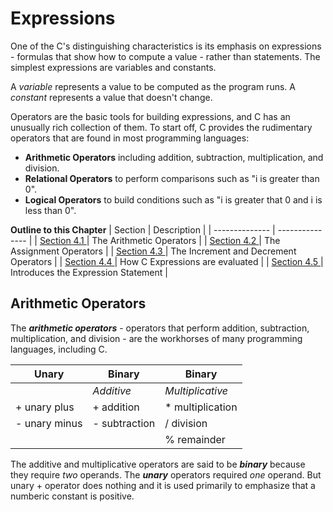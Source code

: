 # Expressions

One of the C's distinguishing characteristics is its emphasis on expressions - formulas that show how to compute a value - rather than statements. The simplest expressions are variables and constants.

A _variable_ represents a value to be computed as the program runs. A _constant_ represents a value that doesn't change.

Operators are the basic tools for building expressions, and C has an unusually rich collection of them. To start off, C provides the rudimentary operators that are found in most programming languages:

- **Arithmetic Operators** including addition, subtraction, multiplication, and division.
- **Relational Operators** to perform comparisons such as "i is greater than 0".
- **Logical Operators** to build conditions such as "i is greater that 0 and i is less than 0".

**Outline to this Chapter**
| Section | Description |
| -------------- | --------------- |
| [ Section 4.1 ](#arithmetic-operators) | The Arithmetic Operators |
| [ Section 4.2 ](#assignment-operators) | The Assignment Operators |
| [ Section 4.3 ](#increment-and-decrement-operators) | The Increment and Decrement Operators |
| [ Section 4.4 ](#expression-evaluation) | How C Expressions are evaluated |
| [ Section 4.5 ](#expression-statements) | Introduces the Expression Statement |

## Arithmetic Operators

The **_arithmetic operators_** - operators that perform addition, subtraction, multiplication, and division - are the workhorses of many programming languages, including C.

| Unary         | Binary        | Binary            |
| ------------- | ------------- | ----------------- |
|               | _Additive_    | _Multiplicative_  |
| + unary plus  | + addition    | \* multiplication |
| - unary minus | - subtraction | / division        |
|               |               | % remainder       |

The additive and multiplicative operators are said to be **_binary_** because they require _two_ operands. The **_unary_** operators required _one_ operand. But unary + operator does nothing and it is used primarily to emphasize that a numberic constant is positive.
